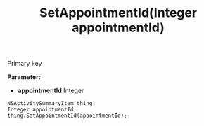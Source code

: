﻿---
uid: crmscript_ref_NSActivitySummaryItem_SetAppointmentId
title: SetAppointmentId(Integer appointmentId)
intellisense: NSActivitySummaryItem.SetAppointmentId
keywords: NSActivitySummaryItem, GetAppointmentId
so.topic: reference
---

Primary key

**Parameter:** 
 - **appointmentId** Integer

```crmscript
NSActivitySummaryItem thing;
Integer appointmentId;
thing.SetAppointmentId(appointmentId);
```

